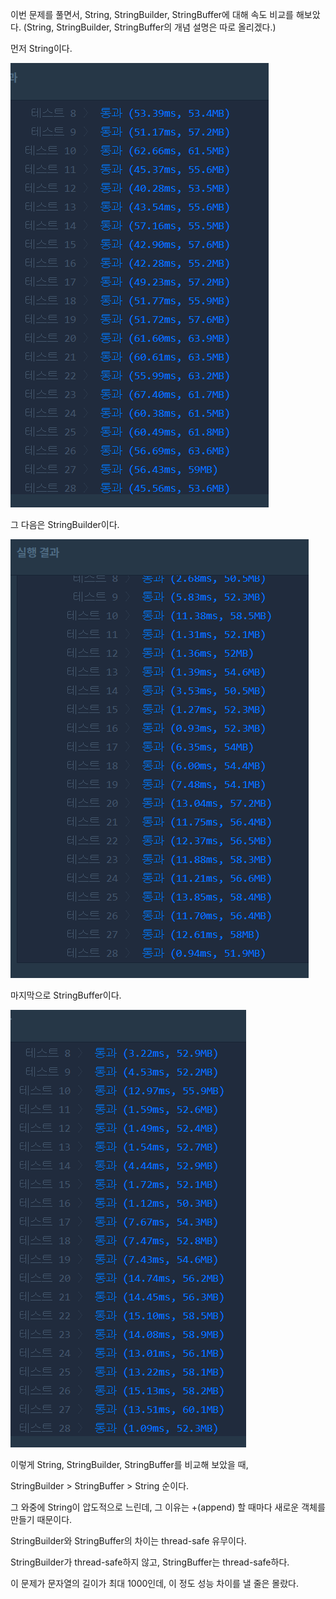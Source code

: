 이번 문제를 풀면서, String, StringBuilder, StringBuffer에 대해 속도 비교를 해보았다. (String, StringBuilder, StringBuffer의 개념 설명은 따로 올리겠다.)

먼저 String이다.

![String](./img/String.png)



그 다음은 StringBuilder이다.

![StringBuilder](./img/StringBuilder.png)



마지막으로 StringBuffer이다.

![StringBuffer](./img/StringBuffer.png)



이렇게 String, StringBuilder, StringBuffer를 비교해 보았을 때,

StringBuilder > StringBuffer > String 순이다.

그 와중에 String이 압도적으로 느린데, 그 이유는 +(append) 할 때마다 새로운 객체를 만들기 때문이다.

StringBuilder와 StringBuffer의 차이는 thread-safe 유무이다.

StringBuilder가 thread-safe하지 않고, StringBuffer는 thread-safe하다.

이 문제가 문자열의 길이가 최대 1000인데, 이 정도 성능 차이를 낼 줄은 몰랐다.

